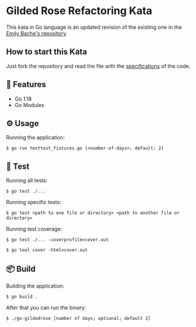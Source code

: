 # Gilded Rose Refactoring Kata

This kata in Go language is an updated revision of the existing one in
the [Emily Bache's repository](https://github.com/emilybache/GildedRose-Refactoring-Kata).

## How to start this Kata

Just fork the repository and read the file with the [specifications](./SPECIFICATIONS.md) of the
code.

## 🧾 Features

- Go 1.18
- Go Modules

## ⚙️ Usage

Running the application:

```shell
$ go run texttest_fixtures.go [<number-of-days>; default: 2]
```

## 🧪 Test

Running all tests:

```shell
$ go test ./...
```

Running specific tests:

```shell
$ go test <path to one file or directory> <path to another file or directory>
```

Running test coverage:

```shell
$ go test ./... -coverprofile=cover.out

$ go tool cover -html=cover.out
```

## 📦 Build

Building the application:

```shell
$ go build .
```

After that you can run the binary:

```shell
$ ./go-gildedrose [number of days; optional; default 2]
```
